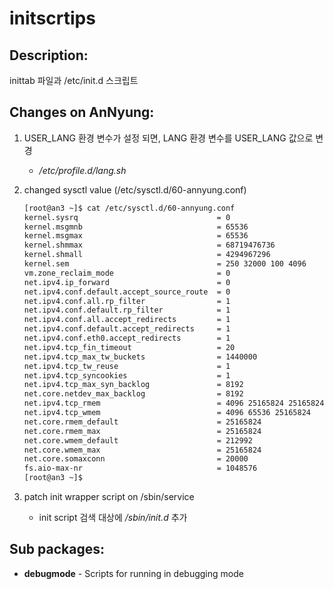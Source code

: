 # initscrtips

## Description:

inittab 파일과 /etc/init.d 스크립트

## Changes on AnNyung:

1. USER\_LANG 환경 변수가 설정 되면, LANG 환경 변수를 USER\_LANG 값으로 변경
   * _/etc/profile.d/lang.sh_
2. changed sysctl value \(/etc/sysctl.d/60-annyung.conf\)

   ```bash
   [root@an3 ~]$ cat /etc/sysctl.d/60-annyung.conf
   kernel.sysrq                               = 0
   kernel.msgmnb                              = 65536
   kernel.msgmax                              = 65536
   kernel.shmmax                              = 68719476736
   kernel.shmall                              = 4294967296
   kernel.sem                                 = 250 32000 100 4096
   vm.zone_reclaim_mode                       = 0
   net.ipv4.ip_forward                        = 0
   net.ipv4.conf.default.accept_source_route  = 0
   net.ipv4.conf.all.rp_filter                = 1
   net.ipv4.conf.default.rp_filter            = 1
   net.ipv4.conf.all.accept_redirects         = 1
   net.ipv4.conf.default.accept_redirects     = 1
   net.ipv4.conf.eth0.accept_redirects        = 1
   net.ipv4.tcp_fin_timeout                   = 20
   net.ipv4.tcp_max_tw_buckets                = 1440000
   net.ipv4.tcp_tw_reuse                      = 1
   net.ipv4.tcp_syncookies                    = 1
   net.ipv4.tcp_max_syn_backlog               = 8192
   net.core.netdev_max_backlog                = 8192
   net.ipv4.tcp_rmem                          = 4096 25165824 25165824
   net.ipv4.tcp_wmem                          = 4096 65536 25165824
   net.core.rmem_default                      = 25165824
   net.core.rmem_max                          = 25165824
   net.core.wmem_default                      = 212992
   net.core.wmem_max                          = 25165824
   net.core.somaxconn                         = 20000
   fs.aio-max-nr                              = 1048576
   [root@an3 ~]$
   ```

3. patch init wrapper script on /sbin/service
   * init script 검색 대상에 _/sbin/init.d_ 추가

## Sub packages:

* **debugmode** - Scripts for running in debugging mode

